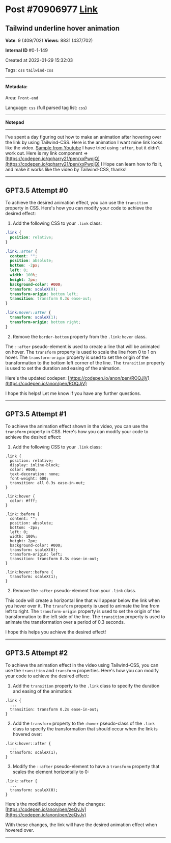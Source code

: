 
# Post \#70906977 [Link](https://stackoverflow.com/questions/70906977/)

## Tailwind underline hover animation

**Vote**: 9 (409/702) **Views**: 8831 (437/702) 

**Internal ID** \#0-1-149

Created at 2022-01-29 15:32:03

Tags: `css` `tailwind-css`

----------

#### Metadata:

Area: `Front-end`

Language: `css` (full parsed tag list: `css`)

----------

**Notepad**


----------

I've spent a day figuring out how to make an animation after hovering over the link by using Tailwind-CSS.
Here is the animation I want mine link looks like the video.
[Sample from Youtube](https://www.youtube.com/watch?v=aswRKAjjWuE)
I have tried using `:after`, but it didn't work out.
Here is my link component => [https://codepen.io/qqharry21/pen/xxPwqjQ](https://codepen.io/qqharry21/pen/xxPwqjQ)
I Hope can learn how to fix it, and make it works like the video by Tailwind-CSS, thanks!


----------
        
## GPT3.5 Attempt \#0

To achieve the desired animation effect, you can use the `transition` property in CSS. Here's how you can modify your code to achieve the desired effect:

1. Add the following CSS to your `.link` class:

```css
.link {
  position: relative;
}

.link::after {
  content: "";
  position: absolute;
  bottom: -2px;
  left: 0;
  width: 100%;
  height: 2px;
  background-color: #000;
  transform: scaleX(0);
  transform-origin: bottom left;
  transition: transform 0.3s ease-out;
}

.link:hover::after {
  transform: scaleX(1);
  transform-origin: bottom right;
}
```

2. Remove the `border-bottom` property from the `.link:hover` class.

The `::after` pseudo-element is used to create a line that will be animated on hover. The `transform` property is used to scale the line from 0 to 1 on hover. The `transform-origin` property is used to set the origin of the transformation to the bottom left corner of the line. The `transition` property is used to set the duration and easing of the animation.

Here's the updated codepen: [https://codepen.io/anon/pen/ROQJjV](https://codepen.io/anon/pen/ROQJjV)

I hope this helps! Let me know if you have any further questions.

--------

## GPT3.5 Attempt \#1

To achieve the animation effect shown in the video, you can use the `transform` property in CSS. Here's how you can modify your code to achieve the desired effect:

1. Add the following CSS to your `.link` class:

```
.link {
  position: relative;
  display: inline-block;
  color: #000;
  text-decoration: none;
  font-weight: 600;
  transition: all 0.3s ease-in-out;
}

.link:hover {
  color: #fff;
}

.link::before {
  content: "";
  position: absolute;
  bottom: -2px;
  left: 0;
  width: 100%;
  height: 2px;
  background-color: #000;
  transform: scaleX(0);
  transform-origin: left;
  transition: transform 0.3s ease-in-out;
}

.link:hover::before {
  transform: scaleX(1);
}
```

2. Remove the `:after` pseudo-element from your `.link` class.

This code will create a horizontal line that will appear below the link when you hover over it. The `transform` property is used to animate the line from left to right. The `transform-origin` property is used to set the origin of the transformation to the left side of the line. The `transition` property is used to animate the transformation over a period of 0.3 seconds.

I hope this helps you achieve the desired effect!

--------

## GPT3.5 Attempt \#2

To achieve the animation effect in the video using Tailwind-CSS, you can use the `transition` and `transform` properties. Here's how you can modify your code to achieve the desired effect:

1. Add the `transition` property to the `.link` class to specify the duration and easing of the animation:

```
.link {
  ...
  transition: transform 0.2s ease-in-out;
}
```

2. Add the `transform` property to the `:hover` pseudo-class of the `.link` class to specify the transformation that should occur when the link is hovered over:

```
.link:hover::after {
  ...
  transform: scaleX(1);
}
```

3. Modify the `::after` pseudo-element to have a `transform` property that scales the element horizontally to 0:

```
.link::after {
  ...
  transform: scaleX(0);
}
```

Here's the modified codepen with the changes: [https://codepen.io/anon/pen/zeQvJv](https://codepen.io/anon/pen/zeQvJv)

With these changes, the link will have the desired animation effect when hovered over.

--------
